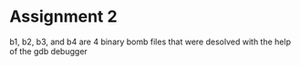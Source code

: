 # Assignment 2

b1, b2, b3, and b4 are 4 binary bomb files that were desolved with the help of the gdb debugger
